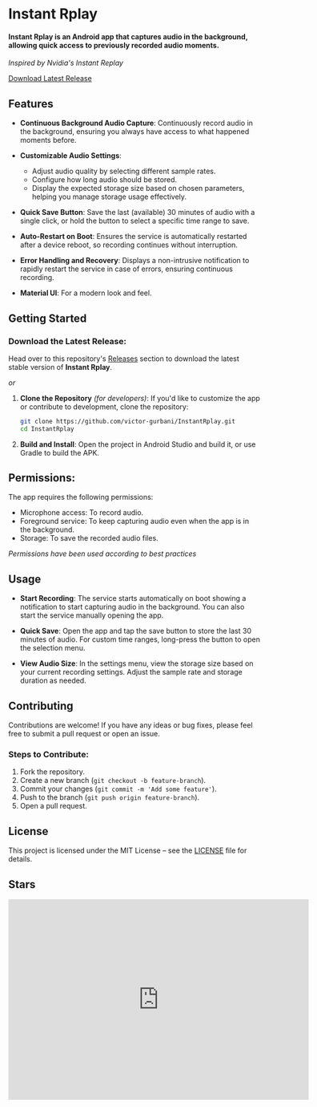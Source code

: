 # Instant Rplay

#### **Instant Rplay** is an Android app that captures audio in the background, allowing quick access to previously recorded audio moments.
*Inspired by Nvidia's Instant Replay* 

[Download Latest Release](https://github.com/victor-gurbani/InstantRplay/releases/latest)

## Features

- **Continuous Background Audio Capture**: Continuously record audio in the background, ensuring you always have access to what happened moments before.
  
- **Customizable Audio Settings**: 
  - Adjust audio quality by selecting different sample rates.
  - Configure how long audio should be stored.
  - Display the expected storage size based on chosen parameters, helping you manage storage usage effectively.

- **Quick Save Button**: Save the last (available) 30 minutes of audio with a single click, or hold the button to select a specific time range to save.

- **Auto-Restart on Boot**: Ensures the service is automatically restarted after a device reboot, so recording continues without interruption.

- **Error Handling and Recovery**: Displays a non-intrusive notification to rapidly restart the service in case of errors, ensuring continuous recording.

- **Material UI**: For a modern look and feel.

## Getting Started

### **Download the Latest Release**: 
   Head over to this repository's [Releases](https://github.com/victor-gurbani/InstantRplay/releases) section to download the latest stable version of **Instant Rplay**.

*or*

1. **Clone the Repository** *(for developers)*:
   If you'd like to customize the app or contribute to development, clone the repository:
   ```bash
   git clone https://github.com/victor-gurbani/InstantRplay.git
   cd InstantRplay
   ```

2. **Build and Install**:
   Open the project in Android Studio and build it, or use Gradle to build the APK.

## Permissions:
   The app requires the following permissions:
   - Microphone access: To record audio.
   - Foreground service: To keep capturing audio even when the app is in the background.
   - Storage: To save the recorded audio files.

*Permissions have been used according to best practices*

## Usage

- **Start Recording**: The service starts automatically on boot showing a notification to start capturing audio in the background. You can also start the service manually opening the app.
  
- **Quick Save**: Open the app and tap the save button to store the last 30 minutes of audio. For custom time ranges, long-press the button to open the selection menu.

- **View Audio Size**: In the settings menu, view the storage size based on your current recording settings. Adjust the sample rate and storage duration as needed.

## Contributing

Contributions are welcome! If you have any ideas or bug fixes, please feel free to submit a pull request or open an issue.

### Steps to Contribute:
1. Fork the repository.
2. Create a new branch (`git checkout -b feature-branch`).
3. Commit your changes (`git commit -m 'Add some feature'`).
4. Push to the branch (`git push origin feature-branch`).
5. Open a pull request.

## License

This project is licensed under the MIT License – see the [LICENSE](LICENSE) file for details.

## Stars

<iframe style="width:100%;height:auto;min-width:600px;min-height:400px;" src="https://star-history.com/embed?secret=Z2hwX1ZyQTM0eVRSQm9nRUNBcURCMVhhczI3MFBjVkVQeTNuRGRsQQ==#victor-gurbani/InstantRplay&Date" frameBorder="0"></iframe>
